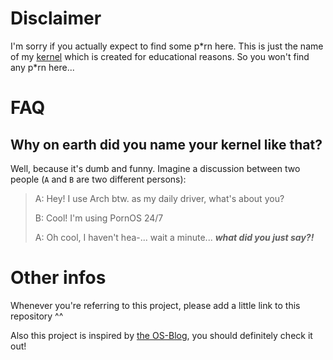 # Disclaimer
I'm sorry if you actually expect to find some p\*rn here. This is just the name
of my [kernel](https://en.wikipedia.org/wiki/Kernel_%28operating_system%29)
which is created for educational reasons. So you won't find any p\*rn here...

# FAQ
## Why on earth did you name your kernel like that?
Well, because it's dumb and funny. Imagine a discussion between two people (`A`
and `B` are two different persons):

> A: Hey! I use Arch btw. as my daily driver, what's about you?
>
> B: Cool! I'm using PornOS 24/7
>
> A: Oh cool, I haven't hea-... wait a minute... ***what did you just say?!***

# Other infos
Whenever you're referring to this project, please add a little link to this
repository ^^

Also this project is inspired by [the OS-Blog](https://os.phil-opp.com/), you
should definitely check it out!
